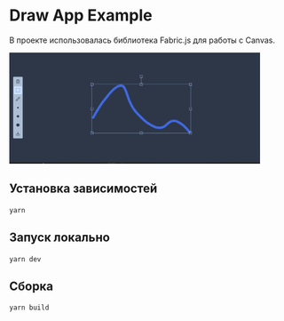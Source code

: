 # Draw App Example

В проекте использовалась библиотека Fabric.js для работы с Canvas.

<img src="assets/example.png" alt="example of app" height="200"/>

## Установка зависимостей

```
yarn
```

## Запуск локально

```
yarn dev
```

## Сборка

```
yarn build
```
